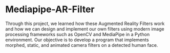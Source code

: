 # Mediapipe-AR-Filter
Through this project, we learned how these Augmented Reality Filters work and how we can design and implement our own filters using modern image processing frameworks such as OpenCV and MediaPipe in a Python environment.  Our objective is to develop a program that implements morphed, static, and animated camera filters on a detected human face.
